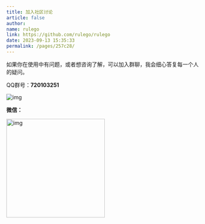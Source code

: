 ```yaml
---
title: 加入社区讨论
article: false
author:
name: rulego
link: https://github.com/rulego/rulego
date: 2023-09-13 15:35:33
permalink: /pages/257c28/
---
```


如果你在使用中有问题，或者想咨询了解，可以加入群聊，我会细心答复每一个人的疑问。 

QQ群号：**720103251**    

![img](/img/qq.png)     

**微信：**       

<img alt="img" height="258" src="/img/wechat.png" width="258"/>      